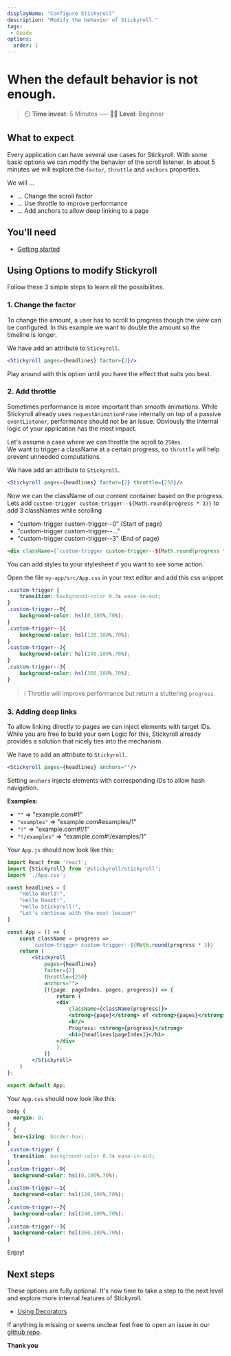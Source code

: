 ```yaml
---
displayName: "Configure Stickyroll"
description: "Modify the behavior of Stickyroll."
tags: 
 - Guide
options:
  order: 1
---
```


# When the default behavior is not enough.

> :timer_clock: **Time invest**: 5 Minutes ––– :woman_student: **Level**: Beginner

## What to expect

Every application can have several use cases for Stickyroll. With some basic options we can modify
the behavior of the scroll listener.
In about 5 minutes we will explore the `factor`, `throttle` and `anchors` properties.

We will …

* … Change the scroll factor
* … Use throttle to improve performance
* … Add anchors to allow deep linking to a page

## You'll need

* [Getting started](https://stickyroll.github.io/react-stickyroll/doc/guide/getting-started/Readme.html?guides-enabled=true)


## Using Options to modify Stickyroll

Follow these 3 simple steps to learn all the possibilities.

### 1. Change the factor

To change the amount, a user has to scroll to progress though the view can be configured.
In this example we want to double the amount so the timeline is longer.

We have add an attribute to `Stickyroll`.

```jsx
<Stickyroll pages={headlines} factor={2}/>
```

Play around with this option until you have the effect that suits you best.

### 2. Add throttle

Sometimes performance is more important than smooth animations.
While Stickyroll already uses `requestAnimationFrame` internally on top of a
passive `eventListener`, performance should not be an issue. Obviously the internal logic of your
application has the most impact.

Let's assume a case where we can throttle the scroll to `250ms`.  
We want to trigger a className at a certain progress, so `throttle`
will help prevent unneeded computations.

We have add an attribute to `Stickyroll`.

```jsx
<Stickyroll pages={headlines} factor={2} throttle={250}/>
```

Now we can the className of our content container based on the progress.  
Lets add `custom-trigger custom-trigger--${Math.round(progress * 3)}` to add 3 classNames
while scrolling

* "custom-trigger custom-trigger--0"  (Start of page)
* "custom-trigger custom-trigger--..."
* "custom-trigger custom-trigger--3" (End of page)

```html
<div className={`custom-trigger custom-trigger--${Math.round(progress * 3)}`}/>
```

You can add styles to your stylesheet if you want to see some action.

Open the file `my-app/src/App.css` in your text editor and add this
css snippet

```css
.custom-trigger {
	transition: background-color 0.3s ease-in-out;
}
.custom-trigger--0{
	background-color: hsl(0,100%,70%);
}
.custom-trigger--1{
	background-color: hsl(120,100%,70%);
}
.custom-trigger--2{
	background-color: hsl(240,100%,70%);
}
.custom-trigger--3{
	background-color: hsl(360,100%,70%);
}
```

> :information_source: 
> Throttle will improve performance but return a stuttering `progress`.

### 3. Adding deep links

To allow linking directly to pages we can inject elements with target IDs.
While you are free to build your own Logic for this, Stickyroll already provides
a solution that nicely ties into the mechanism.

We have to add an attribute to `Stickyroll`.

```jsx
<Stickyroll pages={headlines} anchors=""/>
```

Setting `anchors` injects elements with corresponding IDs to allow hash navigation.

**Examples:**

* `""` => "example.com#1"
* `"examples"` => "example.com#examples/1"
* `"!"` => "example.com#!/1"
* `"!/examples"` => "example.com#!/examples/1"


Your `App.js` should now look like this:

```jsx
import React from 'react';
import {Stickyroll} from '@stickyroll/stickyroll';
import './App.css';

const headlines = [
	"Hello World!",
	"Hello React!",
	"Hello Stickyroll!",
	"Let's continue with the next lesson!"
]

const App = () => {
	const className = progress =>
		`custom-trigger custom-trigger--${Math.round(progress * 3)}`
	return (
		<Stickyroll
			pages={headlines}
			factor={2}
			throttle={250}
			anchors="">
			{({page, pageIndex, pages, progress}) => {
				return (
				<div
					className={className(progress)}>
					<strong>{page}</strong> of <strong>{pages}</strong>
					<br/>
					Progress: <strong>{progress}</strong>
					<h1>{headlines[pageIndex]}</h1>
				</div>
				);
			}}
		</Stickyroll>
	)
};

export default App;
```

Your `App.css` should now look like this:

```css
body {
  margin: 0;
}
* {
  box-sizing: border-box;
}
.custom-trigger {
  transition: background-color 0.3s ease-in-out;
}
.custom-trigger--0{
  background-color: hsl(0,100%,70%);
}
.custom-trigger--1{
  background-color: hsl(120,100%,70%);
}
.custom-trigger--2{
  background-color: hsl(240,100%,70%);
}
.custom-trigger--3{
  background-color: hsl(360,100%,70%);
}
```

Enjoy!

## Next steps

These options are fully optional. It's now time to take a step to the next level
and explore more internal features of Stickyroll.

* [Using Decorators](https://stickyroll.github.io/react-stickyroll/doc/guide/using-decorators/Readme.html?guides-enabled=true)


If anything is missing or seems unclear feel free to open an issue 
in our [github repo](https://github.com/stickyroll/react-stickyroll/issues).

**Thank you**
